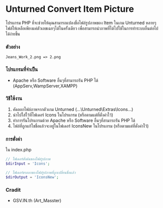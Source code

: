 # Unturned Convert Item Picture

โปรแกรม PHP ที่จะช่วยให้คุณสามารถแปลงชื่อไฟล์รูปภาพของ Item ในเกม Unturned หลายๆไฟล์ให้เหลือเพียงแค่ตัวเลขเฉยๆได้ในครั้งเดียว
เพื่อสามารถนำภาพที่ได้ไปใช้ในการทำระบบอื่นต่อไปได้ง่ายขึ้น

### ตัวอย่าง

    Jeans_Work_2.png => 2.png
    
### โปรแกรมที่จำเป็น
     
* Apache หรือ Software อื่นๆที่สามารถรัน PHP ได้ (AppServ,WampServer,XAMPP)
    
### วิธีใช้งาน

1. คัดลอกไฟล์ภาพจากตัวเกม Unturned (...\Unturned\Extras\Icons\...)
2. นำไปใส่ใว้ที่โฟเดอร์ Icons ในโปรแกรม (หรือตามแต่ที่ตั่งค่าใว้)
3. ทำการรันโปรแกรมด้วย Apache หรือ Software อื่นๆที่สามารถรัน PHP ได้
4. ไฟล์ที่ถูกแก้ใขชื่อแล้วจะอยู่ในโฟเดอร์ IconsNew ในโปรแกรม (หรือตามแต่ที่ตั่งค่าใว้)

### การตั่งค่า

ใน index.php

~~~php
// โฟเดอร์ตั่งต้นของไฟล์รูปภาพ
$dirInput = 'Icons';

// โฟเดอร์ขาออกของไฟล์รูปภาพที่ถูกเปลี่ยนชื่อแล้ว
$dirOutput = 'IconsNew';
~~~

### Cradit

* GSV.IN.th (Art_Masster)
